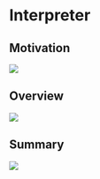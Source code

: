 # Interpreter

## Motivation
<img src="https://github.com/matsennin/csharp-design-patterns/blob/master/Design%20Patterns/Behavioral%20Design%20Patterns/15-Interpreter/Images/InterpreterMotivation.png" />

## Overview
<img src="https://github.com/matsennin/csharp-design-patterns/blob/master/Design%20Patterns/Behavioral%20Design%20Patterns/15-Interpreter/Images/InterpreterOverview.png" />

## Summary
<img src="https://github.com/matsennin/csharp-design-patterns/blob/master/Design%20Patterns/Behavioral%20Design%20Patterns/15-Interpreter/Images/InterpreterSummary.png" />
